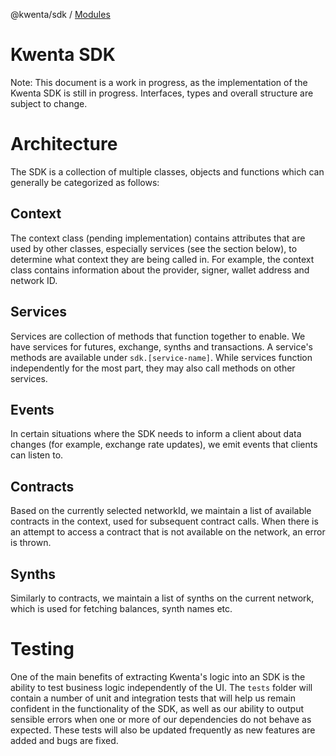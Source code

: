 @kwenta/sdk / [Modules](modules.md)

# Kwenta SDK

Note: This document is a work in progress, as the implementation of the Kwenta SDK is still in progress. Interfaces, types and overall structure are subject to change.

# Architecture

The SDK is a collection of multiple classes, objects and functions which can generally be categorized as follows:

## Context

The context class (pending implementation) contains attributes that are used by other classes, especially services (see the section below), to determine what context they are being called in. For example, the context class contains information about the provider, signer, wallet address and network ID.

## Services

Services are collection of methods that function together to enable. We have services for futures, exchange, synths and transactions. A service's methods are available under `sdk.[service-name]`. While services function independently for the most part, they may also call methods on other services.

## Events

In certain situations where the SDK needs to inform a client about data changes (for example, exchange rate updates), we emit events that clients can listen to.

## Contracts

Based on the currently selected networkId, we maintain a list of available contracts in the context, used for subsequent contract calls. When there is an attempt to access a contract that is not available on the network, an error is thrown.

## Synths

Similarly to contracts, we maintain a list of synths on the current network, which is used for fetching balances, synth names etc.

# Testing

One of the main benefits of extracting Kwenta's logic into an SDK is the ability to test business logic independently of the UI. The `tests` folder will contain a number of unit and integration tests that will help us remain confident in the functionality of the SDK, as well as our ability to output sensible errors when one or more of our dependencies do not behave as expected. These tests will also be updated frequently as new features are added and bugs are fixed.
